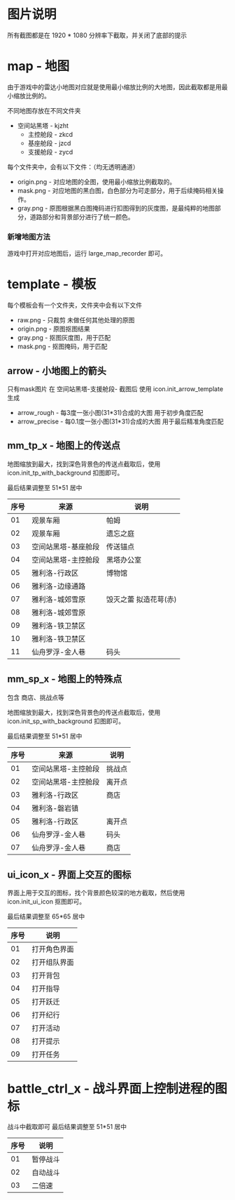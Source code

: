 # 图片说明
所有截图都是在 1920 * 1080 分辨率下截取，并关闭了底部的提示

# map - 地图
由于游戏中的雷达小地图对应就是使用最小缩放比例的大地图，因此截取都是用最小缩放比例的。

不同地图存放在不同文件夹
- 空间站黑塔 - kjzht
    - 主控舱段 - zkcd
    - 基座舱段 - jzcd
    - 支援舱段 - zycd

每个文件夹中，会有以下文件：（均无透明通道）
- origin.png - 对应地图的全图，使用最小缩放比例截取的。
- mask.png - 对应地图的黑白图，白色部分为可走部分，用于后续掩码相关操作。
- gray.png - 原图根据黑白图掩码进行扣图得到的灰度图，是最纯粹的地图部分，道路部分和背景部分进行了统一颜色。

### 新增地图方法
游戏中打开对应地图后，运行 large_map_recorder 即可。


# template - 模板
每个模板会有一个文件夹，文件夹中会有以下文件
- raw.png - 只裁剪 未做任何其他处理的原图
- origin.png - 原图抠图结果
- gray.png - 抠图灰度图，用于匹配
- mask.png - 抠图掩码，用于匹配

## arrow - 小地图上的箭头
只有mask图片 在 空间站黑塔-支援舱段- 截图后 使用 icon.init_arrow_template 生成
- arrow_rough - 每3度一张小图(31*31)合成的大图 用于初步角度匹配
- arrow_precise - 每0.1度一张小图(31*31)合成的大图 用于最后精准角度匹配

## mm_tp_x - 地图上的传送点
地图缩放到最大，找到深色背景色的传送点截取后，使用 icon.init_tp_with_background 扣图即可。

最后结果调整至 51*51 居中

|序号|来源|说明|
|---|---|---|
|01|观景车厢|帕姆|
|02|观景车厢|遗忘之庭|
|03|空间站黑塔-基座舱段|传送锚点|
|04|空间站黑塔-主控舱段|黑塔办公室|
|05|雅利洛-行政区|博物馆|
|06|雅利洛-边缘通路||
|07|雅利洛-城郊雪原|毁灭之蕾 拟造花萼(赤)|
|08|雅利洛-城郊雪原||
|09|雅利洛-铁卫禁区||
|10|雅利洛-铁卫禁区||
|11|仙舟罗浮-金人巷|码头|

## mm_sp_x - 地图上的特殊点
包含 商店、挑战点等

地图缩放到最大，找到深色背景色的传送点截取后，使用 icon.init_sp_with_background 扣图即可。

最后结果调整至 51*51 居中

|序号|来源|说明|
|---|---|---|
|01|空间站黑塔-主控舱段|挑战点|
|02|空间站黑塔-主控舱段|离开点|
|03|雅利洛-行政区|商店|
|04|雅利洛-磐岩镇||
|05|雅利洛-行政区|离开点|
|06|仙舟罗浮-金人巷|码头|
|07|仙舟罗浮-金人巷|商店|

## ui_icon_x - 界面上交互的图标
界面上用于交互的图标，找个背景颜色较深的地方截取，然后使用 icon.init_ui_icon 抠图即可。

最后结果调整至 65*65 居中

|序号|说明|
|---|---|
|01|打开角色界面|
|02|打开组队界面|
|03|打开背包|
|04|打开指导|
|05|打开跃迁|
|06|打开纪行|
|07|打开活动|
|08|打开提示|
|09|打开任务|


# battle_ctrl_x - 战斗界面上控制进程的图标
战斗中截取即可 最后结果调整至 51*51 居中

|序号|说明|
|---|---|
|01|暂停战斗|
|02|自动战斗|
|03|二倍速|
